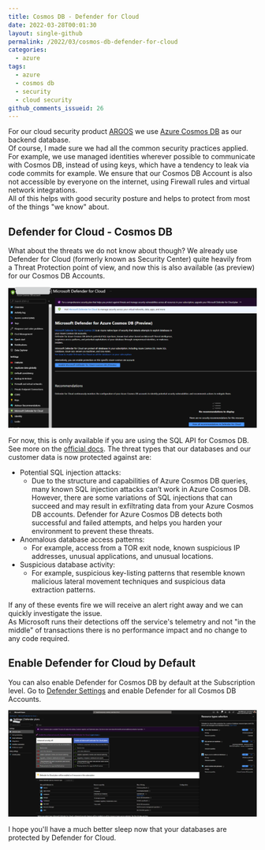 ```yaml
---
title: Cosmos DB - Defender for Cloud
date: 2022-03-28T00:01:30
layout: single-github
permalink: /2022/03/cosmos-db-defender-for-cloud
categories:
  - azure
tags:
  - azure
  - cosmos db
  - security
  - cloud security
github_comments_issueid: 26
---
```


For our cloud security product <a href="https://argos-security.io" target="_blank">ARGOS</a> we use <a href="https://docs.microsoft.com/en-us/azure/cosmos-db/introduction" target="_blank">Azure Cosmos DB</a> as our backend database.<br>
Of course, I made sure we had all the common security practices applied. For example, we use managed identities wherever possible to communicate with Cosmos DB, instead of using keys, which have a tendency to leak via code commits for example. We ensure that our Cosmos DB Account is also not accessible by everyone on the internet, using Firewall rules and virtual network integrations.<br>
All of this helps with good security posture and helps to protect from most of the things "we know" about.

## Defender for Cloud - Cosmos DB

What about the threats we do not know about though? We already use Defender for Cloud (formerly known as Security Center) quite heavily from a Threat Protection point of view, and now this is also available (as preview) for our Cosmos DB Accounts.

[![Azure Cosmos DB Defender](/media/2022/03/defender-enable1.png)](/media/2022/03/defender-enable1.png)

For now, this is only available if you are using the SQL API for Cosmos DB. See more on the <a href="https://docs.microsoft.com/en-us/azure/defender-for-cloud/concept-defender-for-cosmos#availability" target="_blank">official docs</a>. The threat types that our databases and our customer data is now protected against are:

- Potential SQL injection attacks:
  - Due to the structure and capabilities of Azure Cosmos DB queries, many known SQL injection attacks can’t work in Azure Cosmos DB. However, there are some variations of SQL injections that can succeed and may result in exfiltrating data from your Azure Cosmos DB accounts. Defender for Azure Cosmos DB detects both successful and failed attempts, and helps you harden your environment to prevent these threats.
- Anomalous database access patterns:
  - For example, access from a TOR exit node, known suspicious IP addresses, unusual applications, and unusual locations.
- Suspicious database activity:
  - For example, suspicious key-listing patterns that resemble known malicious lateral movement techniques and suspicious data extraction patterns.

If any of these events fire we will receive an alert right away and we can quickly investigate the issue.<br>
As Microsoft runs their detections off the service's telemetry and not "in the middle" of transactions there is no performance impact and no change to any code required.

## Enable Defender for Cloud by Default

You can also enable Defender for Cosmos DB by default at the Subscription level. Go to <a href="https://portal.azure.com/#blade/Microsoft_Azure_Security/SecurityMenuBlade/EnvironmentSettings" target="_blank">Defender Settings</a> and enable Defender for all Cosmos DB Accounts.

[![Azure Cosmos DB Defender Plans](/media/2022/03/defender-plans.png)](/media/2022/03/defender-plans.png)

I hope you'll have a much better sleep now that your databases are protected by Defender for Cloud.
